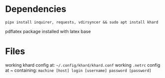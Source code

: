 # Dependencies

`pipx install inquirer, requests, vdirsyncer && sudo apt install khard` 

pdflatex package installed with latex base

# Files

working khard config at: `~/.config/khard/khard.conf` working `.netrc` config at \~ containing: `machine [host] login [username] password [password]`